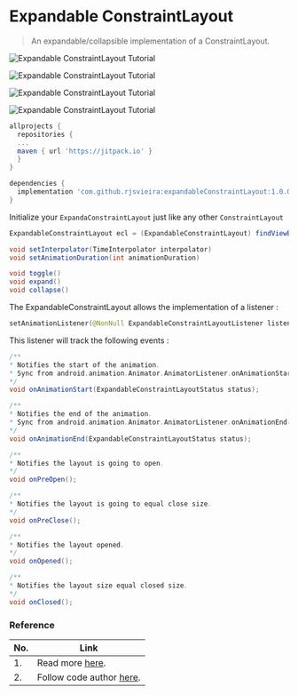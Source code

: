 # Expandable ConstraintLayout

>  An expandable/collapsible implementation of a ConstraintLayout.

![Expandable ConstraintLayout Tutorial](https://camo.githubusercontent.com/74e74cf99d33f45b650dacbcf74d3cc3506557eb2f3b6ec865d587c91d95d89e/68747470733a2f2f696d672e736869656c64732e696f2f62616467652f43757272656e7425323056657273696f6e2d312e302e302d627269676874677265656e2e737667)

![Expandable ConstraintLayout Tutorial](https://camo.githubusercontent.com/105c23336e8cf46d018408c686ffcd412c050e8d57d6d59c41f702033d8782b1/68747470733a2f2f6a69747061636b2e696f2f762f726a737669656972612f657870616e6461626c65436f6e73747261696e744c61796f75742e737667)

![Expandable ConstraintLayout Tutorial](https://camo.githubusercontent.com/5d292342681f44140cb759d227670d42ed743ebfd7445b12ad5d8b16640c5167/68747470733a2f2f696d672e736869656c64732e696f2f62616467652f6d696e53646b56657273696f6e2532302d31342d626c75652e737667)

![Expandable ConstraintLayout Tutorial](https://github.com/rjsvieira/expandableConstraintLayout/raw/master/images/expconslayout.gif)

```groovy
allprojects {
  repositories {
  ...
  maven { url 'https://jitpack.io' }
  }
}
```


```groovy
dependencies {
  implementation 'com.github.rjsvieira:expandableConstraintLayout:1.0.0'
}
```

Initialize your `ExpandaConstraintLayout` just like any other `ConstraintLayout`

```java
ExpandableConstraintLayout ecl = (ExpandableConstraintLayout) findViewById(R.id.ecl);
```


```java
void setInterpolator(TimeInterpolator interpolator)
void setAnimationDuration(int animationDuration)
```


```java
void toggle()
void expand()
void collapse()
```

The ExpandableConstraintLayout allows the implementation of a listener :

```kotlin
setAnimationListener(@NonNull ExpandableConstraintLayoutListener listener)
```

This listener will track the following events :

```java
/**
* Notifies the start of the animation.
* Sync from android.animation.Animator.AnimatorListener.onAnimationStart(Animator animation)
*/
void onAnimationStart(ExpandableConstraintLayoutStatus status);

/**
* Notifies the end of the animation.
* Sync from android.animation.Animator.AnimatorListener.onAnimationEnd(Animator animation)
*/
void onAnimationEnd(ExpandableConstraintLayoutStatus status);

/**
* Notifies the layout is going to open.
*/
void onPreOpen();

/**
* Notifies the layout is going to equal close size.
*/
void onPreClose();

/**
* Notifies the layout opened.
*/
void onOpened();

/**
* Notifies the layout size equal closed size.
*/
void onClosed();
```


### Reference

|No.|Link|
|----|-----|
|1.|Read more [here](https://github.com/rjsvieira/expandableConstraintLayout).|
|2.|Follow code author [here](https://github.com/rjsvieira).|
